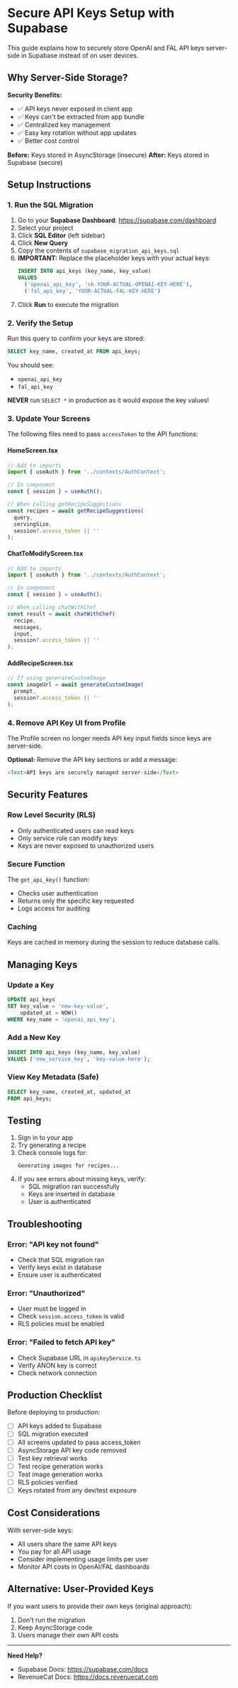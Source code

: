 # Secure API Keys Setup with Supabase

This guide explains how to securely store OpenAI and FAL API keys server-side in Supabase instead of on user devices.

## Why Server-Side Storage?

**Security Benefits:**
- ✅ API keys never exposed in client app
- ✅ Keys can't be extracted from app bundle
- ✅ Centralized key management
- ✅ Easy key rotation without app updates
- ✅ Better cost control

**Before:** Keys stored in AsyncStorage (insecure)
**After:** Keys stored in Supabase (secure)

## Setup Instructions

###  1. Run the SQL Migration

1. Go to your **Supabase Dashboard**: https://supabase.com/dashboard
2. Select your project
3. Click **SQL Editor** (left sidebar)
4. Click **New Query**
5. Copy the contents of `supabase_migration_api_keys.sql`
6. **IMPORTANT:** Replace the placeholder keys with your actual keys:
   ```sql
   INSERT INTO api_keys (key_name, key_value)
   VALUES
     ('openai_api_key', 'sk-YOUR-ACTUAL-OPENAI-KEY-HERE'),
     ('fal_api_key', 'YOUR-ACTUAL-FAL-KEY-HERE')
   ```
7. Click **Run** to execute the migration

### 2. Verify the Setup

Run this query to confirm your keys are stored:
```sql
SELECT key_name, created_at FROM api_keys;
```

You should see:
- `openai_api_key`
- `fal_api_key`

**NEVER** run `SELECT *` in production as it would expose the key values!

### 3. Update Your Screens

The following files need to pass `accessToken` to the API functions:

#### HomeScreen.tsx
```typescript
// Add to imports
import { useAuth } from '../contexts/AuthContext';

// In component
const { session } = useAuth();

// When calling getRecipeSuggestions
const recipes = await getRecipeSuggestions(
  query,
  servingSize,
  session?.access_token || ''
);
```

#### ChatToModifyScreen.tsx
```typescript
// Add to imports
import { useAuth } from '../contexts/AuthContext';

// In component
const { session } = useAuth();

// When calling chatWithChef
const result = await chatWithChef(
  recipe,
  messages,
  input,
  session?.access_token || ''
);
```

#### AddRecipeScreen.tsx
```typescript
// If using generateCustomImage
const imageUrl = await generateCustomImage(
  prompt,
  session?.access_token || ''
);
```

### 4. Remove API Key UI from Profile

The Profile screen no longer needs API key input fields since keys are server-side.

**Optional:** Remove the API key sections or add a message:
```typescript
<Text>API keys are securely managed server-side</Text>
```

## Security Features

### Row Level Security (RLS)
- Only authenticated users can read keys
- Only service role can modify keys
- Keys are never exposed to unauthorized users

### Secure Function
The `get_api_key()` function:
- Checks user authentication
- Returns only the specific key requested
- Logs access for auditing

### Caching
Keys are cached in memory during the session to reduce database calls.

## Managing Keys

### Update a Key
```sql
UPDATE api_keys
SET key_value = 'new-key-value',
    updated_at = NOW()
WHERE key_name = 'openai_api_key';
```

### Add a New Key
```sql
INSERT INTO api_keys (key_name, key_value)
VALUES ('new_service_key', 'key-value-here');
```

### View Key Metadata (Safe)
```sql
SELECT key_name, created_at, updated_at
FROM api_keys;
```

## Testing

1. Sign in to your app
2. Try generating a recipe
3. Check console logs for:
   ```
   Generating images for recipes...
   ```
4. If you see errors about missing keys, verify:
   - SQL migration ran successfully
   - Keys are inserted in database
   - User is authenticated

## Troubleshooting

### Error: "API key not found"
- Check that SQL migration ran
- Verify keys exist in database
- Ensure user is authenticated

### Error: "Unauthorized"
- User must be logged in
- Check `session.access_token` is valid
- RLS policies must be enabled

### Error: "Failed to fetch API key"
- Check Supabase URL in `apiKeyService.ts`
- Verify ANON key is correct
- Check network connection

## Production Checklist

Before deploying to production:

- [ ] API keys added to Supabase
- [ ] SQL migration executed
- [ ] All screens updated to pass access_token
- [ ] AsyncStorage API key code removed
- [ ] Test key retrieval works
- [ ] Test recipe generation works
- [ ] Test image generation works
- [ ] RLS policies verified
- [ ] Keys rotated from any dev/test exposure

## Cost Considerations

With server-side keys:
- All users share the same API keys
- You pay for all API usage
- Consider implementing usage limits per user
- Monitor API costs in OpenAI/FAL dashboards

## Alternative: User-Provided Keys

If you want users to provide their own keys (original approach):
1. Don't run the migration
2. Keep AsyncStorage code
3. Users manage their own API costs

---

**Need Help?**
- Supabase Docs: https://supabase.com/docs
- RevenueCat Docs: https://docs.revenuecat.com
